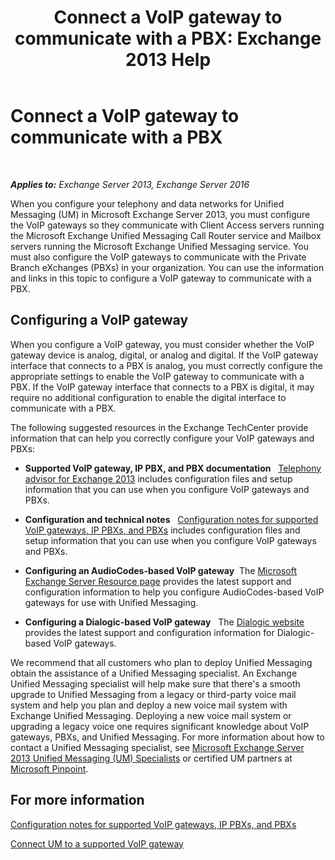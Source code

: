 ﻿---
title: 'Connect a VoIP gateway to communicate with a PBX: Exchange 2013 Help'
TOCTitle: Connect a VoIP gateway to communicate with a PBX
ms:assetid: 76bcdc54-3ec2-408a-bdbe-37826580dd62
ms:mtpsurl: https://technet.microsoft.com/en-us/library/Aa998872(v=EXCHG.150)
ms:contentKeyID: 49315440
ms.date: 02/06/2017
mtps_version: v=EXCHG.150
---

# Connect a VoIP gateway to communicate with a PBX

 

_**Applies to:** Exchange Server 2013, Exchange Server 2016_


When you configure your telephony and data networks for Unified Messaging (UM) in Microsoft Exchange Server 2013, you must configure the VoIP gateways so they communicate with Client Access servers running the Microsoft Exchange Unified Messaging Call Router service and Mailbox servers running the Microsoft Exchange Unified Messaging service. You must also configure the VoIP gateways to communicate with the Private Branch eXchanges (PBXs) in your organization. You can use the information and links in this topic to configure a VoIP gateway to communicate with a PBX.

## Configuring a VoIP gateway

When you configure a VoIP gateway, you must consider whether the VoIP gateway device is analog, digital, or analog and digital. If the VoIP gateway interface that connects to a PBX is analog, you must correctly configure the appropriate settings to enable the VoIP gateway to communicate with a PBX. If the VoIP gateway interface that connects to a PBX is digital, it may require no additional configuration to enable the digital interface to communicate with a PBX.

The following suggested resources in the Exchange TechCenter provide information that can help you correctly configure your VoIP gateways and PBXs:

  - **Supported VoIP gateway, IP PBX, and PBX documentation**   [Telephony advisor for Exchange 2013](telephony-advisor-for-exchange-2013-exchange-2013-help.md) includes configuration files and setup information that you can use when you configure VoIP gateways and PBXs.

  - **Configuration and technical notes**   [Configuration notes for supported VoIP gateways, IP PBXs, and PBXs](configuration-notes-for-supported-voip-gateways-ip-pbxs-and-pbxs-exchange-2013-help.md) includes configuration files and setup information that you can use when you configure VoIP gateways and PBXs.

  - **Configuring an AudioCodes-based VoIP gateway**  The [Microsoft Exchange Server Resource page](https://www.audiocodes.com/solutions/microsoft/exchange-server) provides the latest support and configuration information to help you configure AudioCodes-based VoIP gateways for use with Unified Messaging.

  - **Configuring a Dialogic-based VoIP gateway**   The [Dialogic website](https://www.dialogic.com/) provides the latest support and configuration information for Dialogic-based VoIP gateways.

We recommend that all customers who plan to deploy Unified Messaging obtain the assistance of a Unified Messaging specialist. An Exchange Unified Messaging specialist will help make sure that there's a smooth upgrade to Unified Messaging from a legacy or third-party voice mail system and help you plan and deploy a new voice mail system with Exchange Unified Messaging. Deploying a new voice mail system or upgrading a legacy voice one requires significant knowledge about VoIP gateways, PBXs, and Unified Messaging. For more information about how to contact a Unified Messaging specialist, see [Microsoft Exchange Server 2013 Unified Messaging (UM) Specialists](http://go.microsoft.com/fwlink/p/?linkid=262708) or certified UM partners at [Microsoft Pinpoint](https://go.microsoft.com/fwlink/p/?linkid=261951).

## For more information

[Configuration notes for supported VoIP gateways, IP PBXs, and PBXs](configuration-notes-for-supported-voip-gateways-ip-pbxs-and-pbxs-exchange-2013-help.md)

[Connect UM to a supported VoIP gateway](connect-um-to-a-supported-voip-gateway-exchange-2013-help.md)

